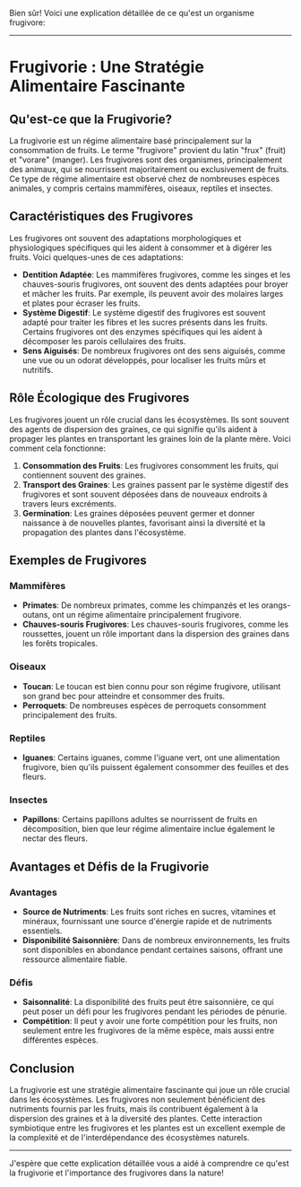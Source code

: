 Bien sûr! Voici une explication détaillée de ce qu'est un organisme frugivore:

---

# Frugivorie : Une Stratégie Alimentaire Fascinante

## Qu'est-ce que la Frugivorie?

La frugivorie est un régime alimentaire basé principalement sur la consommation de fruits. Le terme "frugivore" provient du latin "frux" (fruit) et "vorare" (manger). Les frugivores sont des organismes, principalement des animaux, qui se nourrissent majoritairement ou exclusivement de fruits. Ce type de régime alimentaire est observé chez de nombreuses espèces animales, y compris certains mammifères, oiseaux, reptiles et insectes.

## Caractéristiques des Frugivores

Les frugivores ont souvent des adaptations morphologiques et physiologiques spécifiques qui les aident à consommer et à digérer les fruits. Voici quelques-unes de ces adaptations:

- **Dentition Adaptée**: Les mammifères frugivores, comme les singes et les chauves-souris frugivores, ont souvent des dents adaptées pour broyer et mâcher les fruits. Par exemple, ils peuvent avoir des molaires larges et plates pour écraser les fruits.
- **Système Digestif**: Le système digestif des frugivores est souvent adapté pour traiter les fibres et les sucres présents dans les fruits. Certains frugivores ont des enzymes spécifiques qui les aident à décomposer les parois cellulaires des fruits.
- **Sens Aiguisés**: De nombreux frugivores ont des sens aiguisés, comme une vue ou un odorat développés, pour localiser les fruits mûrs et nutritifs.

## Rôle Écologique des Frugivores

Les frugivores jouent un rôle crucial dans les écosystèmes. Ils sont souvent des agents de dispersion des graines, ce qui signifie qu'ils aident à propager les plantes en transportant les graines loin de la plante mère. Voici comment cela fonctionne:

1. **Consommation des Fruits**: Les frugivores consomment les fruits, qui contiennent souvent des graines.
2. **Transport des Graines**: Les graines passent par le système digestif des frugivores et sont souvent déposées dans de nouveaux endroits à travers leurs excréments.
3. **Germination**: Les graines déposées peuvent germer et donner naissance à de nouvelles plantes, favorisant ainsi la diversité et la propagation des plantes dans l'écosystème.

## Exemples de Frugivores

### Mammifères

- **Primates**: De nombreux primates, comme les chimpanzés et les orangs-outans, ont un régime alimentaire principalement frugivore.
- **Chauves-souris Frugivores**: Les chauves-souris frugivores, comme les roussettes, jouent un rôle important dans la dispersion des graines dans les forêts tropicales.

### Oiseaux

- **Toucan**: Le toucan est bien connu pour son régime frugivore, utilisant son grand bec pour atteindre et consommer des fruits.
- **Perroquets**: De nombreuses espèces de perroquets consomment principalement des fruits.

### Reptiles

- **Iguanes**: Certains iguanes, comme l'iguane vert, ont une alimentation frugivore, bien qu'ils puissent également consommer des feuilles et des fleurs.

### Insectes

- **Papillons**: Certains papillons adultes se nourrissent de fruits en décomposition, bien que leur régime alimentaire inclue également le nectar des fleurs.

## Avantages et Défis de la Frugivorie

### Avantages

- **Source de Nutriments**: Les fruits sont riches en sucres, vitamines et minéraux, fournissant une source d'énergie rapide et de nutriments essentiels.
- **Disponibilité Saisonnière**: Dans de nombreux environnements, les fruits sont disponibles en abondance pendant certaines saisons, offrant une ressource alimentaire fiable.

### Défis

- **Saisonnalité**: La disponibilité des fruits peut être saisonnière, ce qui peut poser un défi pour les frugivores pendant les périodes de pénurie.
- **Compétition**: Il peut y avoir une forte compétition pour les fruits, non seulement entre les frugivores de la même espèce, mais aussi entre différentes espèces.

## Conclusion

La frugivorie est une stratégie alimentaire fascinante qui joue un rôle crucial dans les écosystèmes. Les frugivores non seulement bénéficient des nutriments fournis par les fruits, mais ils contribuent également à la dispersion des graines et à la diversité des plantes. Cette interaction symbiotique entre les frugivores et les plantes est un excellent exemple de la complexité et de l'interdépendance des écosystèmes naturels.

---

J'espère que cette explication détaillée vous a aidé à comprendre ce qu'est la frugivorie et l'importance des frugivores dans la nature!